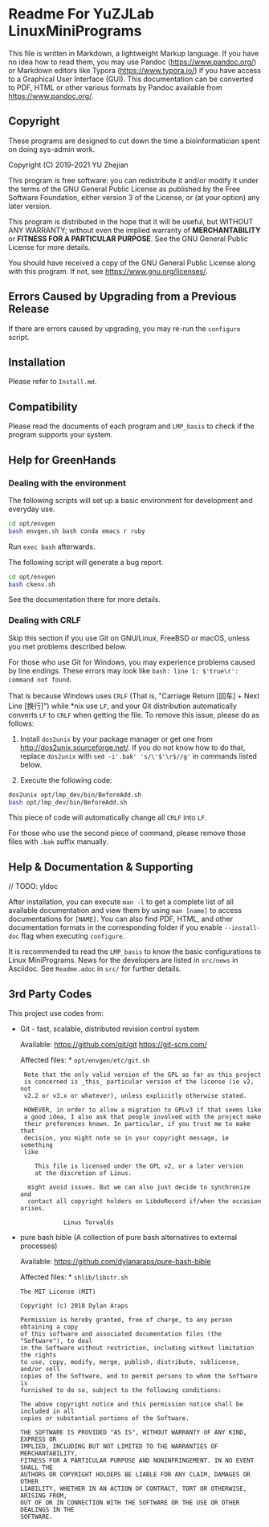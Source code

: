 # Readme For YuZJLab LinuxMiniPrograms

This file is written in Markdown, a lightweight Markup language. If you have no idea how to read them, you may use Pandoc (<https://www.pandoc.org/>) or Markdown editors like Typora (<https://www.typora.io/>) if you have access to a Graphical User Interface (GUI). This documentation can be converted to PDF, HTML or other various formats by Pandoc available from <https://www.pandoc.org/>. 

## Copyright

These programs are designed to cut down the time a bioinformatician spent on doing sys-admin work.

Copyright (C) 2019-2021 YU Zhejian

This program is free software: you can redistribute it and/or modify it under the terms of the GNU General Public License as published by the Free Software Foundation, either version 3 of the License, or (at your option) any later version.

This program is distributed in the hope that it will be useful, but WITHOUT ANY WARRANTY; without even the implied warranty of **MERCHANTABILITY** or **FITNESS FOR A PARTICULAR PURPOSE**.  See the GNU General Public License for more details.

You should have received a copy of the GNU General Public License along with this program.  If not, see <https://www.gnu.org/licenses/>.

## Errors Caused by Upgrading from a Previous Release

If there are errors caused by upgrading, you may re-run the `configure` script.

## Installation

Please refer to `Install.md`.

## Compatibility

Please read the documents of each program and `LMP_basis` to check if the program supports your system.

## Help for GreenHands

### Dealing with the environment

The following scripts will set up a basic environment for development and everyday use.

```bash
cd opt/envgen
bash envgen.sh bash conda emacs r ruby
```

Run `exec bash` afterwards.

The following script will generate a bug report.

```bash
cd opt/envgen
bash ckenv.sh
```

See the documentation there for more details.

### Dealing with CRLF

Skip this section if you use Git on GNU/Linux, FreeBSD or macOS, unless you met problems described below.

For those who use Git for Windows, you may experience problems caused by line endings. These errors may look like `bash: line 1: $'true\r': command not found`.

That is because Windows uses `CRLF` (That is, "Carriage Return [回车] + Next Line [换行]") while *nix use `LF`, and your Git distribution automatically converts `LF` to `CRLF` when getting the file. To remove this issue, please do as follows:

1. Install `dos2unix` by your package manager or get one from <http://dos2unix.sourceforge.net/>. If you do not know how to do that, replace `dos2unix` with `sed -i'.bak' 's/\'$'\r$//g'` in commands listed below.

2. Execute the following code:

```bash
dos2unix opt/lmp_dev/bin/BeforeAdd.sh
bash opt/lmp_dev/bin/BeforeAdd.sh
```

This piece of code will automatically change all `CRLF` into `LF`.

For those who use the second piece of command, please remove those files with `.bak` suffix manually.

## Help \& Documentation \& Supporting

// TODO: yldoc

After installation, you can execute `man -l` to get a complete list of all available documentation and view them by using `man [name]` to access documentations for `[NAME]`. You can also find PDF, HTML, and other documentation formats in the corresponding folder if you enable `--install-doc` flag when executing `configure`.

It is recommended to read the `LMP_basis` to know the basic configurations to Linux MiniPrograms. News for the developers are listed in `src/news` in Asciidoc. See `Readme.adoc` in `src/` for further details.

## 3rd Party Codes

This project use codes from:

* Git - fast, scalable, distributed revision control system

    Available: <https://github.com/git/git> <https://git-scm.com/>

    Affected files:
      * `opt/envgen/etc/git.sh`

    ```{text}
     Note that the only valid version of the GPL as far as this project
     is concerned is _this_ particular version of the license (ie v2, not
     v2.2 or v3.x or whatever), unless explicitly otherwise stated.
    
     HOWEVER, in order to allow a migration to GPLv3 if that seems like
     a good idea, I also ask that people involved with the project make
     their preferences known. In particular, if you trust me to make that
     decision, you might note so in your copyright message, ie something
     like
    
        This file is licensed under the GPL v2, or a later version
        at the discretion of Linus.
    
      might avoid issues. But we can also just decide to synchronize and
      contact all copyright holders on LibdoRecord if/when the occasion arises.
    
                Linus Torvalds
    ```

* pure bash bible (A collection of pure bash alternatives to external processes)

    Available: <https://github.com/dylanaraps/pure-bash-bible>

    Affected files:
      * `shlib/libstr.sh`

    ```{text}
    The MIT License (MIT)
    
    Copyright (c) 2018 Dylan Araps
    
    Permission is hereby granted, free of charge, to any person obtaining a copy
    of this software and associated documentation files (the "Software"), to deal
    in the Software without restriction, including without limitation the rights
    to use, copy, modify, merge, publish, distribute, sublicense, and/or sell
    copies of the Software, and to permit persons to whom the Software is
    furnished to do so, subject to the following conditions:
    
    The above copyright notice and this permission notice shall be included in all
    copies or substantial portions of the Software.
    
    THE SOFTWARE IS PROVIDED "AS IS", WITHOUT WARRANTY OF ANY KIND, EXPRESS OR
    IMPLIED, INCLUDING BUT NOT LIMITED TO THE WARRANTIES OF MERCHANTABILITY,
    FITNESS FOR A PARTICULAR PURPOSE AND NONINFRINGEMENT. IN NO EVENT SHALL THE
    AUTHORS OR COPYRIGHT HOLDERS BE LIABLE FOR ANY CLAIM, DAMAGES OR OTHER
    LIABILITY, WHETHER IN AN ACTION OF CONTRACT, TORT OR OTHERWISE, ARISING FROM,
    OUT OF OR IN CONNECTION WITH THE SOFTWARE OR THE USE OR OTHER DEALINGS IN THE
    SOFTWARE.
    ```
